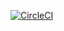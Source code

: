 [![CircleCI](https://circleci.com/gh/jorotenev/para_api.svg?style=svg&circle-token=87228e3b9fad968994016a48fda0eb636bfc6491)](https://circleci.com/gh/jorotenev/para_api)